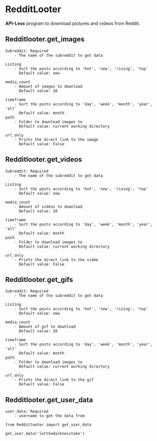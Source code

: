 # RedditLooter
**API-Less** program to download pictures and videos from Reddit.

## Redditlooter.get_images 
   
    Subreddit: Required
        - The name of the subreddit to get data 

    Listing 
        - Sort the posts according to 'hot', 'new', 'rising', 'top'
          Default value: new

    media_count
        - Amount of images to download
          Default value: 10
  
    timeframe
        - Sort the posts according to 'day', 'week', 'month', 'year', 'all'
          Default value: month
    path
        - Folder to download images to
          Default value: current working directory
    
    url_only
        - Prints the direct link to the image
          Default value: False
## Redditlooter.get_videos
    Subreddit: Required
        - The name of the subreddit to get data 

    Listing 
        - Sort the posts according to 'hot', 'new', 'rising', 'top'
          Default value: new

    media_count
        - Amount of videos to download
          Default value: 10
  
    timeframe
        - Sort the posts according to 'day', 'week', 'month', 'year', 'all'
          Default value: month
    path
        - Folder to download images to
          Default value: current working directory
    
    url_only
        - Prints the direct link to the video
          Default value: False
## Redditlooter.get_gifs
    Subreddit: Required
        - The name of the subreddit to get data 

    Listing 
        - Sort the posts according to 'hot', 'new', 'rising', 'top'
          Default value: new

    media_count
        - Amount of gif to download
          Default value: 10
  
    timeframe
        - Sort the posts according to 'day', 'week', 'month', 'year', 'all'
          Default value: month
    path
        - Folder to download images to
          Default value: current working directory
    
    url_only
        - Prints the direct link to the gif
          Default value: False
## Redditlooter.get_user_data

    user_data: Required
        - username to get the data from 

    from Redditlooter import get_user_data
  
    get_user_data('letthedarknesstake')


    
